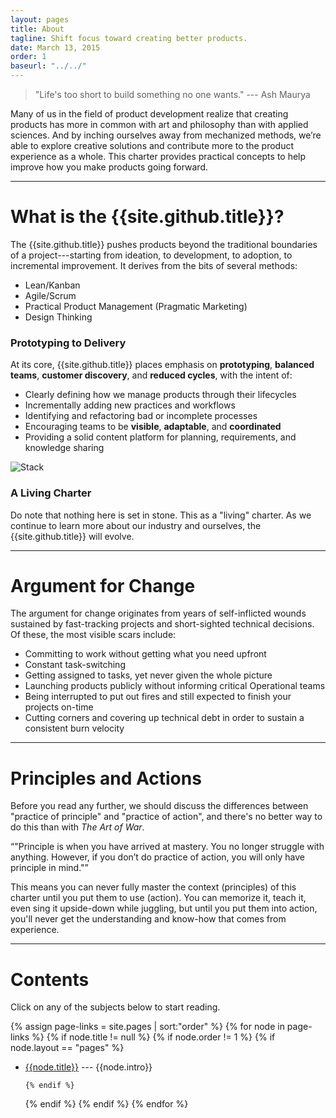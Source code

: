 ```yaml
---
layout: pages
title: About
tagline: Shift focus toward creating better products.
date: March 13, 2015
order: 1
baseurl: "../../"
---
```


> "Life's too short to build something no one wants." --- Ash Maurya

Many of us in the field of product development realize that creating products has more in common with art and philosophy than with applied sciences. And by inching ourselves away from mechanized methods, we’re able to explore creative solutions and contribute more to the product experience as a whole. This charter provides practical concepts to help improve how you make products going forward.

---

# What is the {{site.github.title}}?

The {{site.github.title}} pushes products beyond the traditional boundaries of a project---starting from ideation, to development, to adoption, to incremental improvement. It derives from the bits of several methods:

* Lean/Kanban
* Agile/Scrum
* Practical Product Management (Pragmatic Marketing)
* Design Thinking

### Prototyping to Delivery

At its core, {{site.github.title}} places emphasis on __prototyping__, __balanced teams__, __customer discovery__, and __reduced cycles__, with the intent of:

* Clearly defining how we manage products through their lifecycles
* Incrementally adding new practices and workflows
* Identifying and refactoring bad or incomplete processes
* Encouraging teams to be __visible__, __adaptable__, and __coordinated__
* Providing a solid content platform for planning, requirements, and knowledge sharing

![Stack](https://farm6.staticflickr.com/5613/15533499465_ef3fc6f5fa_z.jpg)

### A Living Charter

Do note that nothing here is set in stone. This as a "living" charter. As we continue to learn more about our industry and ourselves, the {{site.github.title}} will evolve.

---

# Argument for Change

The argument for change originates from years of self-inflicted wounds sustained by fast-tracking projects and short-sighted technical decisions. Of these, the most visible scars include:

* Committing to work without getting what you need upfront
* Constant task-switching
* Getting assigned to tasks, yet never given the whole picture
* Launching products publicly without informing critical Operational teams
* Being interrupted to put out fires and still expected to finish your projects on-time
* Cutting corners and covering up technical debt in order to sustain a consistent burn velocity

---

# Principles and Actions

Before you read any further, we should discuss the differences between "practice of principle" and "practice of action", and there's no better way to do this than with *The Art of War*.

<q>"Principle is when you have arrived at mastery. You no longer struggle with anything. However, if you don’t do practice of action, you will only have principle in mind."</q>

This means you can never fully master the context (principles) of this charter until you put them to use (action). You can memorize it, teach it, even sing it upside-down while juggling, but until you put them into action, you'll never get the understanding and know-how that comes from experience.

---

# Contents

Click on any of the subjects below to start reading.

{% assign page-links = site.pages | sort:"order" %}
{% for node in page-links %}
  {% if node.title != null %}
    {% if node.order != 1 %}
      {% if node.layout == "pages" %}

* [{{node.title}}]({{site.baseurl}}{{node.url}}) --- {{node.intro}}

      {% endif %}
    {% endif %}
  {% endif %}
{% endfor %}
